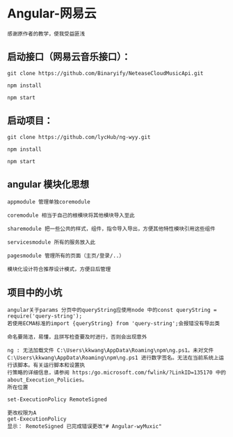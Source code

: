 # Angular-网易云
    感谢原作者的教学，使我受益匪浅

## 启动接口（网易云音乐接口）：
    git clone https://github.com/Binaryify/NeteaseCloudMusicApi.git
    
    npm install
    
    npm start

## 启动项目：
    git clone https://github.com/lycHub/ng-wyy.git
    
    npm install
    
    npm start

## angular 模块化思想
    appmodule 管理单独coremodule

    coremodule 相当于自己的根模块将其他模块导入至此

    sharemodule 把一些公共的样式，组件，指令导入导出，方便其他特性模块引用这些组件

    servicesmodule 所有的服务放入此

    pagesmodule 管理所有的页面（主页/登录/..）

    模块化设计符合推荐设计模式，方便日后管理

## 项目中的小坑
    angular关于params 分页中的queryString应使用node 中的const queryString = require('query-string');
    若使用ECMA标准的import {queryString} from 'query-string';会报错没有导出类

    命名要简洁，易懂，且拼写检查要及时进行，否则会出现意外

    ng : 无法加载文件 C:\Users\kkwang\AppData\Roaming\npm\ng.ps1。未对文件 C:\Users\kkwang\AppData\Roaming\npm\ng.ps1 进行数字签名。无法在当前系统上运行该脚本。有关运行脚本和设置执
    行策略的详细信息，请参阅 https:/go.microsoft.com/fwlink/?LinkID=135170 中的 about_Execution_Policies。
    所在位置

    set-ExecutionPolicy RemoteSigned

    更改权限为A
    get-ExecutionPolicy
    显示： RemoteSigned 已完成错误更改"# Angular-wyMuxic" 
